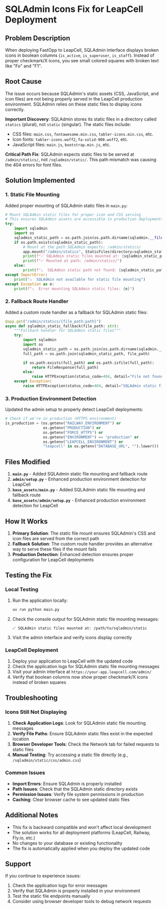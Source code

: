 # SQLAdmin Icons Fix for LeapCell Deployment

## Problem Description

When deploying FastOpp to LeapCell, SQLAdmin interface displays broken icons in boolean columns (`is_active`, `is_superuser`, `is_staff`). Instead of proper checkmark/X icons, you see small colored squares with broken text like "Fo" and "F1".

## Root Cause

The issue occurs because SQLAdmin's static assets (CSS, JavaScript, and icon files) are not being properly served in the LeapCell production environment. SQLAdmin relies on these static files to display icons correctly.

**Important Discovery**: SQLAdmin stores its static files in a directory called `statics` (plural), not `static` (singular). The static files include:
- CSS files: `main.css`, `fontawesome.min.css`, `tabler-icons.min.css`, etc.
- Icon fonts: `tabler-icons.woff2`, `fa-solid-900.woff2`, etc.
- JavaScript files: `main.js`, `bootstrap.min.js`, etc.

**Critical Path Fix**: SQLAdmin expects static files to be served at `/admin/statics/`, not `/sqladmin/static/`. This path mismatch was causing the 404 errors for font files.

## Solution Implemented

### 1. Static File Mounting

Added proper mounting of SQLAdmin static files in `main.py`:

```python
# Mount SQLAdmin static files for proper icon and CSS serving
# This ensures SQLAdmin assets are accessible in production deployments
try:
    import sqladmin
    import os
    sqladmin_static_path = os.path.join(os.path.dirname(sqladmin.__file__), "statics")
    if os.path.exists(sqladmin_static_path):
        # Mount at the path SQLAdmin expects: /admin/statics/
        app.mount("/admin/statics", StaticFiles(directory=sqladmin_static_path), name="sqladmin_static")
        print(f"✅ SQLAdmin static files mounted at: {sqladmin_static_path}")
        print(f"✅ Mounted at path: /admin/statics/")
    else:
        print(f"⚠️  SQLAdmin static path not found: {sqladmin_static_path}")
except ImportError:
    print("⚠️  SQLAdmin not available for static file mounting")
except Exception as e:
    print(f"⚠️  Error mounting SQLAdmin static files: {e}")
```

### 2. Fallback Route Handler

Added a custom route handler as a fallback for SQLAdmin static files:

```python
@app.get("/admin/statics/{file_path:path}")
async def sqladmin_static_fallback(file_path: str):
    """Fallback handler for SQLAdmin static files"""
    try:
        import sqladmin
        import os
        sqladmin_static_path = os.path.join(os.path.dirname(sqladmin.__file__), "statics")
        full_path = os.path.join(sqladmin_static_path, file_path)

        if os.path.exists(full_path) and os.path.isfile(full_path):
            return FileResponse(full_path)
        else:
            raise HTTPException(status_code=404, detail="File not found")
    except Exception:
        raise HTTPException(status_code=404, detail="SQLAdmin static file not available")
```

### 3. Production Environment Detection

Updated the admin setup to properly detect LeapCell deployments:

```python
# Check if we're in production (HTTPS environment)
is_production = (os.getenv("RAILWAY_ENVIRONMENT") or
                 os.getenv("PRODUCTION") or
                 os.getenv("FORCE_HTTPS") or
                 os.getenv("ENVIRONMENT") == "production" or
                 os.getenv("LEAPCELL_ENVIRONMENT") or
                 "leapcell" in os.getenv("DATABASE_URL", "").lower())
```

## Files Modified

1. **`main.py`** - Added SQLAdmin static file mounting and fallback route
2. **`admin/setup.py`** - Enhanced production environment detection for LeapCell
3. **`base_assets/main.py`** - Added SQLAdmin static file mounting and fallback route
4. **`base_assets/admin/setup.py`** - Enhanced production environment detection for LeapCell

## How It Works

1. **Primary Solution**: The static file mount ensures SQLAdmin's CSS and icon files are served from the correct path
2. **Fallback Solution**: The custom route handler provides an alternative way to serve these files if the mount fails
3. **Production Detection**: Enhanced detection ensures proper configuration for LeapCell deployments

## Testing the Fix

### Local Testing

1. Run the application locally:
   ```bash
   uv run python main.py
   ```

2. Check the console output for SQLAdmin static file mounting messages:
   ```
   ✅ SQLAdmin static files mounted at: /path/to/sqladmin/static
   ```

3. Visit the admin interface and verify icons display correctly

### LeapCell Deployment

1. Deploy your application to LeapCell with the updated code
2. Check the application logs for SQLAdmin static file mounting messages
3. Visit your admin interface at `https://your-app.leapcell.com/admin/`
4. Verify that boolean columns now show proper checkmark/X icons instead of broken squares

## Troubleshooting

### Icons Still Not Displaying

1. **Check Application Logs**: Look for SQLAdmin static file mounting messages
2. **Verify File Paths**: Ensure SQLAdmin static files exist in the expected location
3. **Browser Developer Tools**: Check the Network tab for failed requests to static files
4. **Manual Testing**: Try accessing a static file directly (e.g., `/sqladmin/static/css/admin.css`)

### Common Issues

- **Import Errors**: Ensure SQLAdmin is properly installed
- **Path Issues**: Check that the SQLAdmin static directory exists
- **Permission Issues**: Verify file system permissions in production
- **Caching**: Clear browser cache to see updated static files

## Additional Notes

- This fix is backward compatible and won't affect local development
- The solution works for all deployment platforms (LeapCell, Railway, Fly.io, etc.)
- No changes to your database or existing functionality
- The fix is automatically applied when you deploy the updated code

## Support

If you continue to experience issues:

1. Check the application logs for error messages
2. Verify that SQLAdmin is properly installed in your environment
3. Test the static file endpoints manually
4. Consider using browser developer tools to debug network requests
